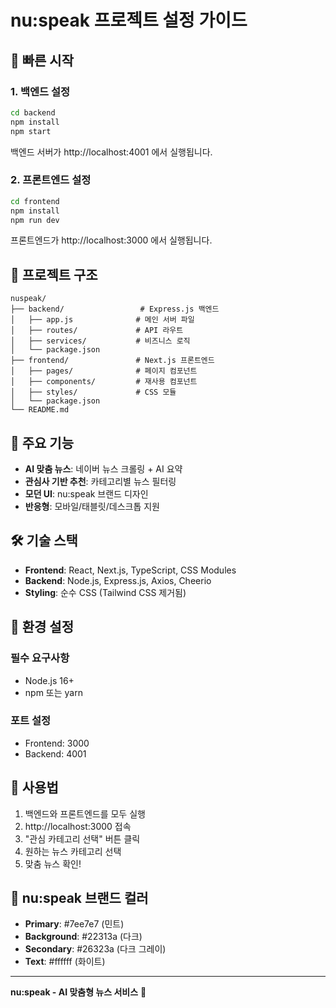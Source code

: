 # nu:speak 프로젝트 설정 가이드

## 🚀 빠른 시작

### 1. 백엔드 설정
```bash
cd backend
npm install
npm start
```
백엔드 서버가 http://localhost:4001 에서 실행됩니다.

### 2. 프론트엔드 설정
```bash
cd frontend
npm install
npm run dev
```
프론트엔드가 http://localhost:3000 에서 실행됩니다.

## 📁 프로젝트 구조

```
nuspeak/
├── backend/                 # Express.js 백엔드
│   ├── app.js              # 메인 서버 파일
│   ├── routes/             # API 라우트
│   ├── services/           # 비즈니스 로직
│   └── package.json
├── frontend/               # Next.js 프론트엔드
│   ├── pages/              # 페이지 컴포넌트
│   ├── components/         # 재사용 컴포넌트
│   ├── styles/             # CSS 모듈
│   └── package.json
└── README.md
```

## 🎨 주요 기능

- **AI 맞춤 뉴스**: 네이버 뉴스 크롤링 + AI 요약
- **관심사 기반 추천**: 카테고리별 뉴스 필터링
- **모던 UI**: nu:speak 브랜드 디자인
- **반응형**: 모바일/태블릿/데스크톱 지원

## 🛠 기술 스택

- **Frontend**: React, Next.js, TypeScript, CSS Modules
- **Backend**: Node.js, Express.js, Axios, Cheerio
- **Styling**: 순수 CSS (Tailwind CSS 제거됨)

## 🔧 환경 설정

### 필수 요구사항
- Node.js 16+ 
- npm 또는 yarn

### 포트 설정
- Frontend: 3000
- Backend: 4001

## 📝 사용법

1. 백엔드와 프론트엔드를 모두 실행
2. http://localhost:3000 접속
3. "관심 카테고리 선택" 버튼 클릭
4. 원하는 뉴스 카테고리 선택
5. 맞춤 뉴스 확인!

## 🎯 nu:speak 브랜드 컬러

- **Primary**: #7ee7e7 (민트)
- **Background**: #22313a (다크)
- **Secondary**: #26323a (다크 그레이)
- **Text**: #ffffff (화이트)

---

**nu:speak - AI 맞춤형 뉴스 서비스** 🚀 
